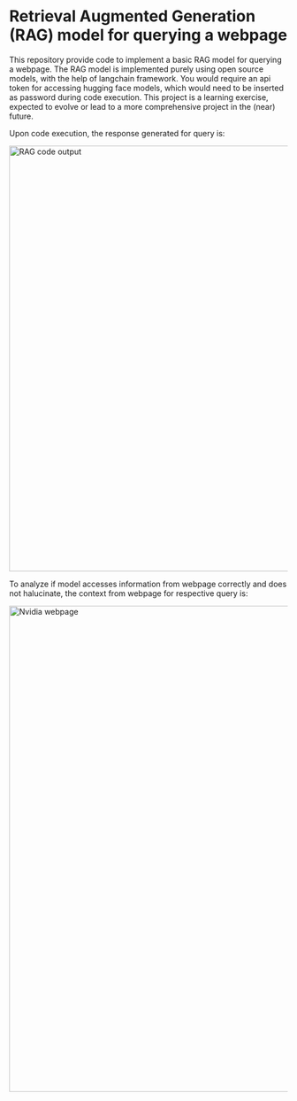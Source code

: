 # Retrieval Augmented Generation (RAG) model for querying a webpage

This repository provide code to implement a basic RAG model for querying a webpage. The RAG model is implemented purely using open source models, with the help of langchain framework. You would require an api token for accessing hugging face models, which would need to be inserted as password during code execution. This project is a learning exercise, expected to evolve or lead to a more comprehensive project in the (near) future.


Upon code execution, the response generated for query is:

<img width="769" alt="RAG code output" src="https://github.com/VIJVIV/RAG_Webpage/assets/146338220/18989f0e-d99d-4f7c-b810-22c017214089">






To analyze if model accesses information from webpage correctly and does not halucinate, the context from webpage for respective query is:

<img width="878" alt="Nvidia webpage" src="https://github.com/VIJVIV/RAG_Webpage/assets/146338220/825424a0-a363-4040-a030-fc6e4312c9c3">

